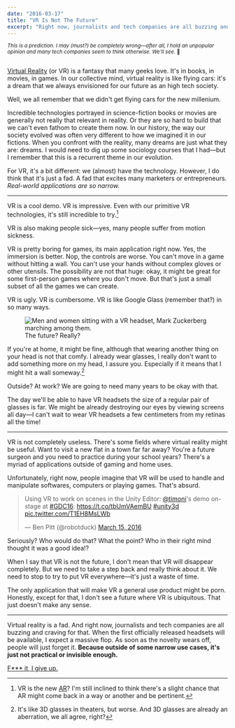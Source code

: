```yaml
---
date: "2016-03-17"
title: "VR Is Not The Future"
excerpt: "Right now, journalists and tech companies are all buzzing and craving for VR. When the first officially released headsets will be available, I expect a massive flop. As soon as the novelty wears off, people will just forget it. Because outside of some narrow use cases, it's just not practical or invisible enough."
---
```


<small>
  <em>This is a prediction. I may (must?) be completely wrong—after all, I hold an unpopular opinion and many tech companies seem to think otherwise. We'll see.</em>‍ 🤷
  <br><br>
</small>

[Virtual Reality](https://en.wikipedia.org/wiki/Virtual_reality) (or VR) is a fantasy that many geeks love. It's in books, in movies, in games. In our collective mind, virtual reality is like flying cars: it's a dream that we always envisioned for our future as an high tech society.

Well, we all remember that we didn't get flying cars for the new millenium.

Incredible technologies portrayed in science-fiction books or movies are generally not really that relevant in reality. Or they are so hard to build that we can't even fathom to create them now. In our history, the way our society evolved was often very different to how we imagined it in our fictions. When you confront with the reality, many dreams are just what they are: dreams. I would need to dig up some sociology courses that I had—but I remember that this is a recurrent theme in our evolution.

For VR, it's a bit different: we (almost) have the technology. However, I do think that it's just a fad. A fad that excites many marketers or entrepreneurs. _Real-world applications are so narrow._

---

VR is a cool demo. VR is impressive. Even with our primitive VR technologies, it's still incredible to try.[^1]

VR is also making people sick—yes, many people suffer from motion sickness.

VR is pretty boring for games, its main application right now. Yes, the immersion is better. Nop, the controls are worse. You can't move in a game without hitting a wall. You can't use your hands without complex gloves or other utensils. The possibility are not that huge: okay, it might be great for some first-person games where you don't move. But that's just a small subset of all the games we can create.

VR is ugly. VR is cumbersome. VR is like Google Glass (remember that?) in so many ways.

<figure>
  <img
    src="/images/posts/2016-03-17-virtual-reality.png"
    alt="Men and women sitting with a VR headset, Mark Zuckerberg marching among them."
    title="The future?"
  >
  <figcaption>The future? Really?</figcaption>
</figure>

If you're at home, it might be fine, although that wearing another thing on your head is not that comfy. I already wear glasses, I really don't want to add something more on my head, I assure you. Especially if it means that I might hit a wall someway.[^2]

Outside? At work? We are going to need many years to be okay with that.

The day we'll be able to have VR headsets the size of a regular pair of glasses is far. We might be already destroying our eyes by viewing screens all day—I can't wait to wear VR headsets a few centimeters from my retinas all the time!

---

VR is not completely useless. There's some fields where virtual reality might be useful. Want to visit a new flat in a town far far away? You're a future surgeon and you need to practice during your school years? There's a myriad of applications outside of gaming and home uses.

Unfortunately, right now, people imagine that VR will be used to handle and manipulate softwares, computers or playing games. That's absurd.

<blockquote class="twitter-tweet" data-lang="en"><p lang="en" dir="ltr">Using VR to work on scenes in the Unity Editor: <a href="https://twitter.com/timoni">@timoni</a>&#39;s demo on-stage at <a href="https://twitter.com/hashtag/GDC16?src=hash">#GDC16</a>: <a href="https://t.co/tbUmVAemBU">https://t.co/tbUmVAemBU</a> <a href="https://twitter.com/hashtag/unity3d?src=hash">#unity3d</a> <a href="https://t.co/T1EH8MsLWb">pic.twitter.com/T1EH8MsLWb</a></p>&mdash; Ben Pitt (@robotduck) <a href="https://twitter.com/robotduck/status/709810463886934016">March 15, 2016</a></blockquote>

Seriously? Who would do that? What the point? Who in their right mind thought it was a good idea!?

When I say that VR is not the future, I don't mean that VR will disappear completely. But we need to take a step back and really think about it. We need to stop to try to put VR everywhere—it's just a waste of time.

The only application that will make VR a general use product might be porn. Honestly, except for that, I don't see a future where VR is ubiquitous. That just doesn't make any sense.

---

Virtual reality is a fad. And right now, journalists and tech companies are all buzzing and craving for that. When the first officially released headsets will be available, I expect a massive flop. As soon as the novelty wears off, people will just forget it. **Because outside of some narrow use cases, it's just not practical or invisible enough.**

[F*** it, I give up.](https://twitter.com/hyperisland/status/710052291315965953)


[^1]: VR is the new [AR](https://en.wikipedia.org/wiki/Augmented_reality)? I'm still inclined to think there's a slight chance that AR might come back in a way or another and be pertinent.
[^2]: It's like 3D glasses in theaters, but worse. And 3D glasses are already an aberration, we all agree, right?
